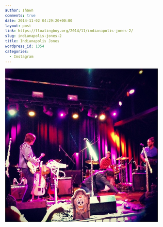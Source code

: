 ```yaml
---
author: shawn
comments: true
date: 2014-11-02 04:29:20+00:00
layout: post
link: https://floatingboy.org/2014/11/indianapolis-jones-2/
slug: indianapolis-jones-2
title: Indianapolis Jones
wordpress_id: 1354
categories:
  - Instagram
---
```


[![Indianapolis Jones](/assets/media/2014/11/10747795_1510993599161831_1198830105_n.jpg)](/assets/media/2014/11/10747795_1510993599161831_1198830105_n.jpg)
